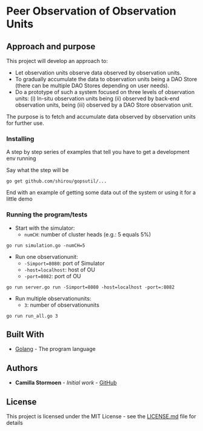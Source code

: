 # Peer Observation of Observation Units

## Approach and purpose

This project will develop an approach to:
* Let observation units observe data observed by observation units. 
* To gradually accumulate the data to observation units being a DAO Store (there can be multiple DAO Stores depending on user needs).
* Do a prototype of such a system focused on three levels of observation units: (i) In-situ observation units being (ii) observed by back-end observation units, being (iii) observed by a DAO Store observation unit.

The purpose is to fetch and accumulate data observed by observation units for further use.

### Installing

A step by step series of examples that tell you have to get a development env running

Say what the step will be

```
go get github.com/shirou/gopsutil/...

```


End with an example of getting some data out of the system or using it for a little demo

### Running the program/tests

- Start with the simulator:
    - `numCH`: number of cluster heads (e.g.: 5 equals 5%)

```
go run simulation.go -numCH=5

```

- Run one observationunit:
    - `-Simport=8080`: port of Simulator
    - `-host=localhost`: host of OU
    - `-port=8082`: port of OU

```
go run server.go run -Simport=8080 -host=localhost -port=:8082

```

- Run multiple observationunits:
	- `3`: number of observationunits

```
go run run_all.go 3

```


## Built With

* [Golang](https://golang.org/) - The program language


## Authors

* **Camilla Stormoen** - *Initial work* - [GitHub](https://github.com/camillavilla1)

## License

This project is licensed under the MIT License - see the [LICENSE.md](LICENSE.md) file for details


